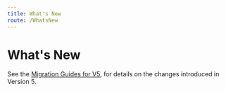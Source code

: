 ```yaml
---
title: What's New
route: /WhatsNew
---
```


# What's New

See the [Migration Guides for V5](/MigrationV5), for details on the changes introduced in Version 5.
